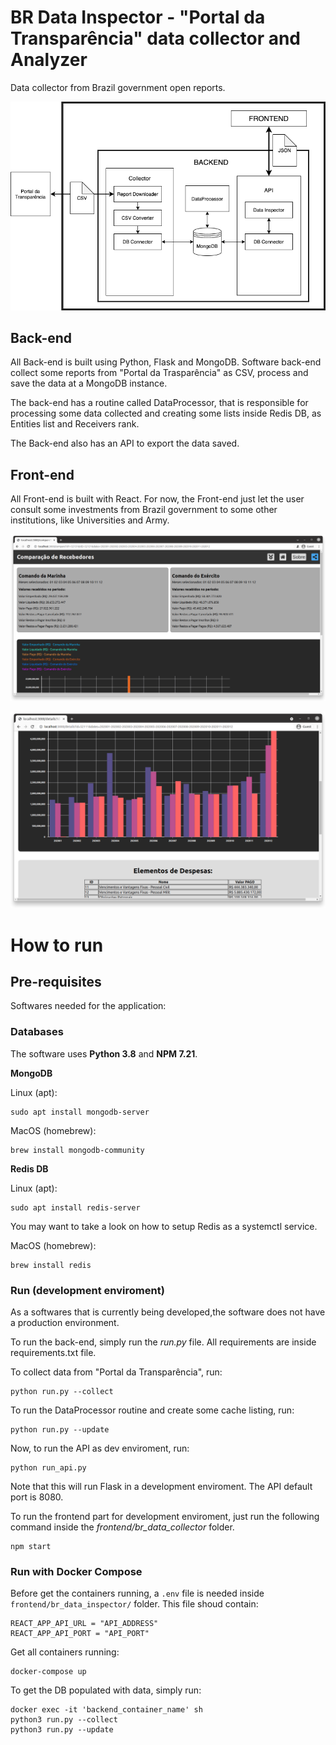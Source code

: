 # BR Data Inspector - "Portal da Transparência" data collector and Analyzer

Data collector from Brazil government open reports.


![alt text](schema.png "Project Schema")


## Back-end

All Back-end is built using Python, Flask and MongoDB. Software back-end collect some reports from "Portal da Trasparência" as CSV, process and save the data at a MongoDB instance.

The back-end has a routine called DataProcessor, that is responsible for processing some data collected and creating some lists inside Redis DB, as Entities list and Receivers rank.

The Back-end also has an API to export the data saved.

## Front-end

All Front-end is built with React. For now, the Front-end just let the user consult some investments from Brazil government to some other institutions, like Universities and Army.

![alt text](page-screenshot.png "Application Screenshot")


![alt text](page-screenshot-2.png "Application Screenshot 2")

# How to run

## Pre-requisites

Softwares needed for the application:

### Databases

The software uses **Python 3.8** and **NPM 7.21**.

**MongoDB**

Linux (apt):

    sudo apt install mongodb-server

MacOS (homebrew):

    brew install mongodb-community

**Redis DB**

Linux (apt):

    sudo apt install redis-server
You may want to take a look on how to setup Redis as a systemctl service.

MacOS (homebrew):

    brew install redis

### Run (development enviroment)

As a softwares that is currently being developed,the software does not have a production environment.

To run the back-end, simply run the *run.py* file. All requirements are inside requirements.txt file.

To collect data from "Portal da Transparência", run:

    python run.py --collect

To run the DataProcessor routine and create some cache listing, run:

    python run.py --update

Now, to run the API as dev enviroment, run:
    
    python run_api.py

Note that this will run Flask in a development enviroment. The API default port is 8080.

To run the frontend part for development enviroment, just run the following command inside the *frontend/br_data_collector* folder.

    npm start


### Run with Docker Compose

Before get the containers running, a `.env` file is needed inside `frontend/br_data_inspector/` folder. This file shoud contain:

    REACT_APP_API_URL = "API_ADDRESS"
    REACT_APP_API_PORT = "API_PORT"

Get all containers running:

    docker-compose up

To get the DB populated with data, simply run:

    docker exec -it 'backend_container_name' sh
    python3 run.py --collect
    python3 run.py --update


